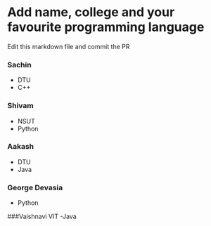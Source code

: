 # Add name, college and your favourite programming language

Edit this markdown file and commit the PR

### Sachin
- DTU
- C++

### Shivam
- NSUT
- Python

### Aakash
- DTU
- Java

### George Devasia
- Python

###Vaishnavi 
VIT
-Java
